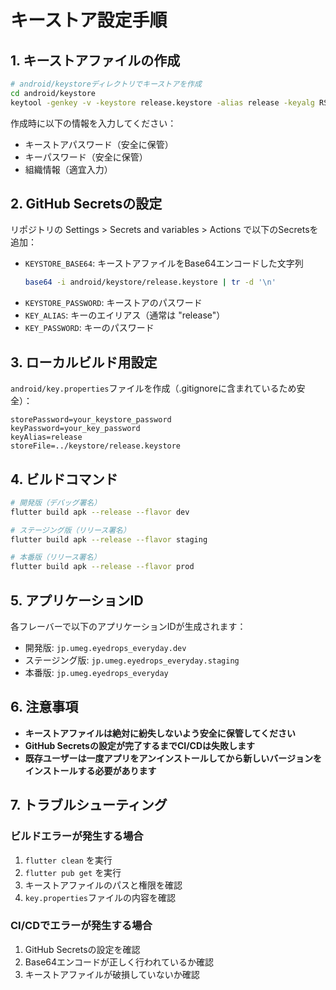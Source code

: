 # キーストア設定手順

## 1. キーストアファイルの作成

```bash
# android/keystoreディレクトリでキーストアを作成
cd android/keystore
keytool -genkey -v -keystore release.keystore -alias release -keyalg RSA -keysize 2048 -validity 10000
```

作成時に以下の情報を入力してください：
- キーストアパスワード（安全に保管）
- キーパスワード（安全に保管）
- 組織情報（適宜入力）

## 2. GitHub Secretsの設定

リポジトリの Settings > Secrets and variables > Actions で以下のSecretsを追加：

- `KEYSTORE_BASE64`: キーストアファイルをBase64エンコードした文字列
  ```bash
  base64 -i android/keystore/release.keystore | tr -d '\n'
  ```
- `KEYSTORE_PASSWORD`: キーストアのパスワード
- `KEY_ALIAS`: キーのエイリアス（通常は "release"）
- `KEY_PASSWORD`: キーのパスワード

## 3. ローカルビルド用設定

`android/key.properties`ファイルを作成（.gitignoreに含まれているため安全）：

```
storePassword=your_keystore_password
keyPassword=your_key_password
keyAlias=release
storeFile=../keystore/release.keystore
```

## 4. ビルドコマンド

```bash
# 開発版（デバッグ署名）
flutter build apk --release --flavor dev

# ステージング版（リリース署名）
flutter build apk --release --flavor staging

# 本番版（リリース署名）
flutter build apk --release --flavor prod
```

## 5. アプリケーションID

各フレーバーで以下のアプリケーションIDが生成されます：

- 開発版: `jp.umeg.eyedrops_everyday.dev`
- ステージング版: `jp.umeg.eyedrops_everyday.staging`
- 本番版: `jp.umeg.eyedrops_everyday`

## 6. 注意事項

- **キーストアファイルは絶対に紛失しないよう安全に保管してください**
- **GitHub Secretsの設定が完了するまでCI/CDは失敗します**
- **既存ユーザーは一度アプリをアンインストールしてから新しいバージョンをインストールする必要があります**

## 7. トラブルシューティング

### ビルドエラーが発生する場合

1. `flutter clean` を実行
2. `flutter pub get` を実行
3. キーストアファイルのパスと権限を確認
4. `key.properties`ファイルの内容を確認

### CI/CDでエラーが発生する場合

1. GitHub Secretsの設定を確認
2. Base64エンコードが正しく行われているか確認
3. キーストアファイルが破損していないか確認
